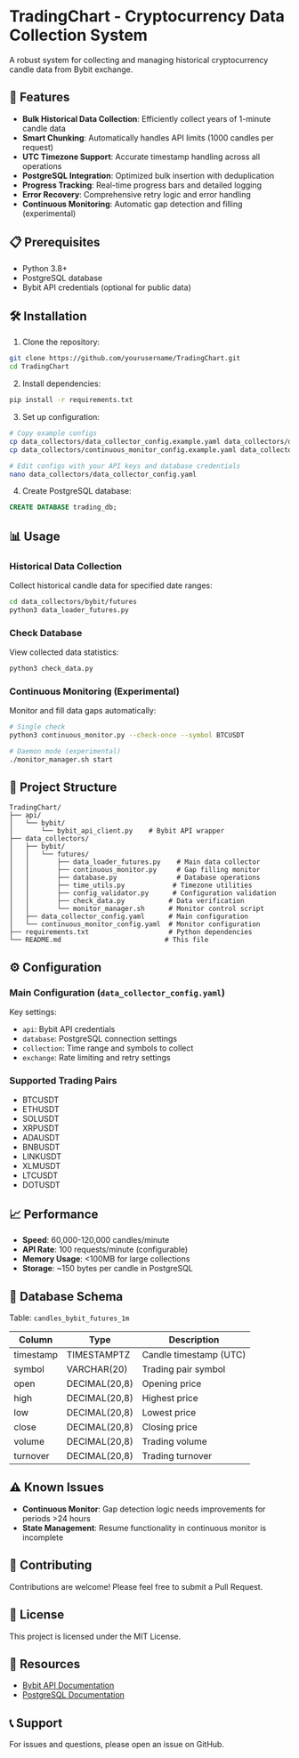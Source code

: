 # TradingChart - Cryptocurrency Data Collection System

A robust system for collecting and managing historical cryptocurrency candle data from Bybit exchange.

## 🚀 Features

- **Bulk Historical Data Collection**: Efficiently collect years of 1-minute candle data
- **Smart Chunking**: Automatically handles API limits (1000 candles per request)
- **UTC Timezone Support**: Accurate timestamp handling across all operations
- **PostgreSQL Integration**: Optimized bulk insertion with deduplication
- **Progress Tracking**: Real-time progress bars and detailed logging
- **Error Recovery**: Comprehensive retry logic and error handling
- **Continuous Monitoring**: Automatic gap detection and filling (experimental)

## 📋 Prerequisites

- Python 3.8+
- PostgreSQL database
- Bybit API credentials (optional for public data)

## 🛠 Installation

1. Clone the repository:
```bash
git clone https://github.com/yourusername/TradingChart.git
cd TradingChart
```

2. Install dependencies:
```bash
pip install -r requirements.txt
```

3. Set up configuration:
```bash
# Copy example configs
cp data_collectors/data_collector_config.example.yaml data_collectors/data_collector_config.yaml
cp data_collectors/continuous_monitor_config.example.yaml data_collectors/continuous_monitor_config.yaml

# Edit configs with your API keys and database credentials
nano data_collectors/data_collector_config.yaml
```

4. Create PostgreSQL database:
```sql
CREATE DATABASE trading_db;
```

## 📊 Usage

### Historical Data Collection

Collect historical candle data for specified date ranges:

```bash
cd data_collectors/bybit/futures
python3 data_loader_futures.py
```

### Check Database

View collected data statistics:

```bash
python3 check_data.py
```

### Continuous Monitoring (Experimental)

Monitor and fill data gaps automatically:

```bash
# Single check
python3 continuous_monitor.py --check-once --symbol BTCUSDT

# Daemon mode (experimental)
./monitor_manager.sh start
```

## 📁 Project Structure

```
TradingChart/
├── api/
│   └── bybit/
│       └── bybit_api_client.py    # Bybit API wrapper
├── data_collectors/
│   ├── bybit/
│   │   └── futures/
│   │       ├── data_loader_futures.py    # Main data collector
│   │       ├── continuous_monitor.py     # Gap filling monitor
│   │       ├── database.py               # Database operations
│   │       ├── time_utils.py            # Timezone utilities
│   │       ├── config_validator.py      # Configuration validation
│   │       ├── check_data.py           # Data verification
│   │       └── monitor_manager.sh      # Monitor control script
│   ├── data_collector_config.yaml      # Main configuration
│   └── continuous_monitor_config.yaml  # Monitor configuration
├── requirements.txt                    # Python dependencies
└── README.md                          # This file
```

## ⚙️ Configuration

### Main Configuration (`data_collector_config.yaml`)

Key settings:
- `api`: Bybit API credentials
- `database`: PostgreSQL connection settings
- `collection`: Time range and symbols to collect
- `exchange`: Rate limiting and retry settings

### Supported Trading Pairs

- BTCUSDT
- ETHUSDT
- SOLUSDT
- XRPUSDT
- ADAUSDT
- BNBUSDT
- LINKUSDT
- XLMUSDT
- LTCUSDT
- DOTUSDT

## 📈 Performance

- **Speed**: 60,000-120,000 candles/minute
- **API Rate**: 100 requests/minute (configurable)
- **Memory Usage**: <100MB for large collections
- **Storage**: ~150 bytes per candle in PostgreSQL

## 🔧 Database Schema

Table: `candles_bybit_futures_1m`

| Column | Type | Description |
|--------|------|-------------|
| timestamp | TIMESTAMPTZ | Candle timestamp (UTC) |
| symbol | VARCHAR(20) | Trading pair symbol |
| open | DECIMAL(20,8) | Opening price |
| high | DECIMAL(20,8) | Highest price |
| low | DECIMAL(20,8) | Lowest price |
| close | DECIMAL(20,8) | Closing price |
| volume | DECIMAL(20,8) | Trading volume |
| turnover | DECIMAL(20,8) | Trading turnover |

## ⚠️ Known Issues

- **Continuous Monitor**: Gap detection logic needs improvements for periods >24 hours
- **State Management**: Resume functionality in continuous monitor is incomplete

## 🤝 Contributing

Contributions are welcome! Please feel free to submit a Pull Request.

## 📝 License

This project is licensed under the MIT License.

## 🔗 Resources

- [Bybit API Documentation](https://bybit-exchange.github.io/docs/v5/intro)
- [PostgreSQL Documentation](https://www.postgresql.org/docs/)

## 📞 Support

For issues and questions, please open an issue on GitHub.